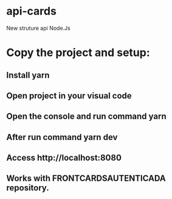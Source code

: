 # api-cards
New struture api Node.Js

# Copy the project and setup:

## Install yarn

## Open project in your visual code

## Open the console and run command **yarn**

## After run command **yarn dev**

## Access http://localhost:8080

## Works with FRONTCARDSAUTENTICADA repository.
